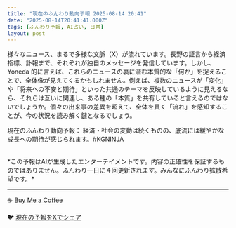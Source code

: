 ```yaml
---
title: "現在のふんわり動向予報 2025-08-14 20:41"
date: "2025-08-14T20:41:41.000Z"
tags: [ふんわり予報, AI占い, 日常]
layout: post
---
```


様々なニュース、まるで多様な文脈（X）が流れています。長野の証言から経済指標、訃報まで、それぞれが独自のメッセージを発信しています。しかし、Yoneda 的に言えば、これらのニュースの裏に潜む本質的な「何か」を捉えることで、全体像が見えてくるかもしれません。例えば、複数のニュースが「変化」や「将来への不安と期待」といった共通のテーマを反映しているように見えるなら、それらは互いに関連し、ある種の「本質」を共有していると言えるのではないでしょうか。個々の出来事の差異を超えて、全体を貫く「流れ」を感知することが、今の状況を読み解く鍵となるでしょう。


現在のふんわり動向予報：
経済・社会の変動は続くものの、底流には緩やかな成長への期待が感じられます。#KGNINJA

<br>
*この予報はAIが生成したエンターテイメントです。内容の正確性を保証するものではありません。ふんわり一日に４回更新されます。みんなにふんわり拡散希望です。*

---
☕️ [Buy Me a Coffee](https://www.buymeacoffee.com/kgninja)

🐦 [現在の予報をXでシェア](https://twitter.com/intent/tweet?text=%E7%8F%BE%E5%9C%A8%E3%81%AE%E3%81%B5%E3%82%93%E3%82%8F%E3%82%8A%E4%BA%88%E5%A0%B1%3A%20%E3%80%8C%E6%A7%98%E3%80%85%E3%81%AA%E3%83%8B%E3%83%A5%E3%83%BC%E3%82%B9%E3%80%81%E3%81%BE%E3%82%8B%E3%81%A7%E5%A4%9A%E6%A7%98%E3%81%AA%E6%96%87%E8%84%88%EF%BC%88X%EF%BC%89%E3%81%8C%E6%B5%81%E3%82%8C%E3%81%A6%E3%81%84%E3%81%BE%E3%81%99%E3%80%82%E3%80%8D%23KGNINJA%20%E7%B6%9A%E3%81%8D%E3%81%AF%E3%83%96%E3%83%AD%E3%82%B0%E3%81%A7%EF%BC%81%F0%9F%91%87&url=https%3A%2F%2Fkg-ninja.github.io%2FFunwariyoso%2F)
